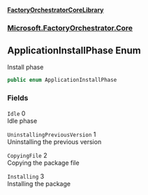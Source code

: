 #### [FactoryOrchestratorCoreLibrary](./FactoryOrchestratorCoreLibrary.md 'FactoryOrchestratorCoreLibrary')
### [Microsoft.FactoryOrchestrator.Core](./Microsoft-FactoryOrchestrator-Core.md 'Microsoft.FactoryOrchestrator.Core')
## ApplicationInstallPhase Enum
Install phase  
```csharp
public enum ApplicationInstallPhase
```
### Fields
<a name='Microsoft-FactoryOrchestrator-Core-ApplicationInstallPhase-Idle'></a>
`Idle` 0  
Idle phase  
  
<a name='Microsoft-FactoryOrchestrator-Core-ApplicationInstallPhase-UninstallingPreviousVersion'></a>
`UninstallingPreviousVersion` 1  
Uninstalling the previous version  
  
<a name='Microsoft-FactoryOrchestrator-Core-ApplicationInstallPhase-CopyingFile'></a>
`CopyingFile` 2  
Copying the package file  
  
<a name='Microsoft-FactoryOrchestrator-Core-ApplicationInstallPhase-Installing'></a>
`Installing` 3  
Installing the package  
  
